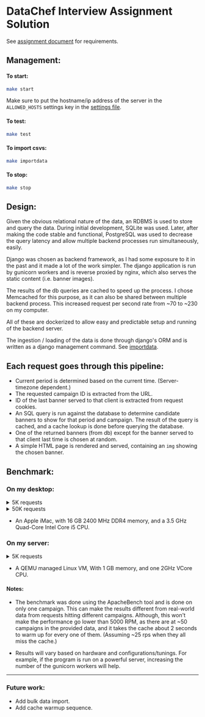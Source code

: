 # DataChef Interview Assignment Solution

See [assignment document](https://www.notion.so/Data-Engineers-Mini-Assignment-72092166008c4b4d94f48a4e7a9acd9c) for requirements.

## Management:

#### To start:

```Bash
make start
```

Make sure to put the hostname/ip address of the server in the `ALLOWED_HOSTS` settings key in the [settings file](webapp/webapp/settings.py).

#### To test:

```Bash
make test
```

#### To import csvs:

```Bash
make importdata
```

#### To stop:
```Bash
make stop
```

## Design:

Given the obvious relational nature of the data, an RDBMS is used to store and query the data. During initial development, SQLite was used. Later, after making the code stable and functional, PostgreSQL was used to decrease the query latency and allow multiple backend processes run simultaneously, easily.

Django was chosen as backend framework, as I had some exposure to it in the past and it made a lot of the work simpler. The django application is run by gunicorn workers and is reverse proxied by nginx, which also serves the static content (i.e. banner images).

The results of the db queries are cached to speed up the process. I chose Memcached for this purpose, as it can also be shared between multiple backend process.
This increased request per second rate from ~70 to ~230 on my computer.

All of these are dockerized to allow easy and predictable setup and running of the backend server.

The ingestion / loading of the data is done through django's ORM and is written as a django management command. See [importdata](webapp/campaigns/management/commands/importdata.py).



## Each request goes through this pipeline:

- Current period is determined based on the current time. (Server-timezone dependent.)
- The requested campaign ID is extracted from the URL.
- ID of the last banner served to that client is extracted from request cookies.
- An SQL query is run against the database to determine candidate banners to show for that period and campaign.
The result of the query is cached, and a cache lookup is done before querying the database.
- One of the returned banners (from db) except for the banner served to that client last time is chosen at random.
- A simple HTML page is rendered and served, containing an `img` showing the chosen banner.

## Benchmark:

### On my desktop:

<details>
<summary>5K requests</summary>

```Bash
❯ ab -n 5000 -c 32 http://localhost/campaigns/1/
This is ApacheBench, Version 2.3 <$Revision: 1843412 $>
Copyright 1996 Adam Twiss, Zeus Technology Ltd, http://www.zeustech.net/
Licensed to The Apache Software Foundation, http://www.apache.org/

Benchmarking localhost (be patient)
Completed 500 requests
Completed 1000 requests
Completed 1500 requests
Completed 2000 requests
Completed 2500 requests
Completed 3000 requests
Completed 3500 requests
Completed 4000 requests
Completed 4500 requests
Completed 5000 requests
Finished 5000 requests


Server Software:        nginx/1.17.10
Server Hostname:        localhost
Server Port:            80

Document Path:          /campaigns/1/
Document Length:        189 bytes

Concurrency Level:      32
Time taken for tests:   20.633 seconds
Complete requests:      5000
Failed requests:        0
Total transferred:      2675000 bytes
HTML transferred:       945000 bytes
Requests per second:    242.33 [#/sec] (mean)
Time per request:       132.051 [ms] (mean)
Time per request:       4.127 [ms] (mean, across all concurrent requests)
Transfer rate:          126.61 [Kbytes/sec] received

Connection Times (ms)
              min  mean[+/-sd] median   max
Connect:        0    0   0.2      0       3
Processing:    17  131  18.6    130     198
Waiting:       16  131  18.6    130     198
Total:         18  132  18.6    130     199

Percentage of the requests served within a certain time (ms)
  50%    130
  66%    138
  75%    143
  80%    147
  90%    156
  95%    164
  98%    172
  99%    178
 100%    199 (longest request)

```

</details>

<details>

<summary>50K requests</summary>

```Bash
❯ ab -n 50000 -c 32 http://localhost/campaigns/1/
This is ApacheBench, Version 2.3 <$Revision: 1843412 $>
Copyright 1996 Adam Twiss, Zeus Technology Ltd, http://www.zeustech.net/
Licensed to The Apache Software Foundation, http://www.apache.org/

Benchmarking localhost (be patient)
Completed 5000 requests
Completed 10000 requests
Completed 15000 requests
Completed 20000 requests
Completed 25000 requests
Completed 30000 requests
Completed 35000 requests
Completed 40000 requests
Completed 45000 requests
Completed 50000 requests
Finished 50000 requests


Server Software:        nginx/1.17.10
Server Hostname:        localhost
Server Port:            80

Document Path:          /campaigns/1/
Document Length:        189 bytes

Concurrency Level:      32
Time taken for tests:   215.099 seconds
Complete requests:      50000
Failed requests:        0
Total transferred:      26750000 bytes
HTML transferred:       9450000 bytes
Requests per second:    232.45 [#/sec] (mean)  -> 3m 35s
Time per request:       137.664 [ms] (mean)
Time per request:       4.302 [ms] (mean, across all concurrent requests)
Transfer rate:          121.45 [Kbytes/sec] received

Connection Times (ms)
              min  mean[+/-sd] median   max
Connect:        0    0   7.4      0    1163
Processing:    11  137  43.6    132     657
Waiting:       11  137  43.5    131     657
Total:         12  137  44.1    132    1296

Percentage of the requests served within a certain time (ms)
  50%    132
  66%    142
  75%    150
  80%    156
  90%    180
  95%    218
  98%    263
  99%    293
 100%   1296 (longest request)

```

</details>

* An Apple iMac, with 16 GB 2400 MHz DDR4 memory, and a 3.5 GHz Quad-Core Intel Core i5 CPU. 

### On my server:

<details>
<summary>5K requests</summary>

```Bash
$ ab -n 5000 -c 32 http://localhost/campaigns/1/
This is ApacheBench, Version 2.3 <$Revision: 1807734 $>
Copyright 1996 Adam Twiss, Zeus Technology Ltd, http://www.zeustech.net/
Licensed to The Apache Software Foundation, http://www.apache.org/

Benchmarking localhost (be patient)
Completed 500 requests
Completed 1000 requests
Completed 1500 requests
Completed 2000 requests
Completed 2500 requests
Completed 3000 requests
Completed 3500 requests
Completed 4000 requests
Completed 4500 requests
Completed 5000 requests
Finished 5000 requests


Server Software:        nginx/1.17.10
Server Hostname:        localhost
Server Port:            80

Document Path:          /campaigns/1/
Document Length:        189 bytes

Concurrency Level:      32
Time taken for tests:   51.952 seconds
Complete requests:      5000
Failed requests:        0
Total transferred:      2675000 bytes
HTML transferred:       945000 bytes
Requests per second:    96.24 [#/sec] (mean)
Time per request:       332.491 [ms] (mean)
Time per request:       10.390 [ms] (mean, across all concurrent requests)
Transfer rate:          50.28 [Kbytes/sec] received

Connection Times (ms)
              min  mean[+/-sd] median   max
Connect:        0    0   1.3      0      22
Processing:   239  331  83.2    319    1783
Waiting:      238  331  83.1    318    1781
Total:        239  331  83.9    319    1803

Percentage of the requests served within a certain time (ms)
  50%    319
  66%    331
  75%    340
  80%    347
  90%    369
  95%    390
  98%    514
  99%    722
 100%   1803 (longest request)

```

</details>

* A QEMU managed Linux VM, With 1 GB memory, and one 2GHz VCore CPU.

#### Notes:

* The benchmark was done using the ApacheBench tool and is done on only one campaign. This can make the results different from real-world data from requests hitting different campaigns. Although, this won't make the performance go lower than 5000 RPM, as there are at ~50 campaigns in the provided data, and it takes the cache about 2 seconds to warm up for every one of them. (Assuming ~25 rps when they all miss the cache.)

* Results will vary based on hardware and configurations/tunings.
For example, if the program is run on a powerful server, increasing the number of the gunicorn workers will help.


---

### Future work:

- Add bulk data import.
- Add cache warmup sequence.
